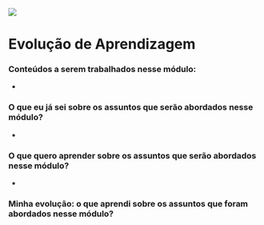 ![](https://i.imgur.com/xG74tOh.png)

# Evolução de Aprendizagem

### Conteúdos a serem trabalhados nesse módulo:

-

### O que eu já sei sobre os assuntos que serão abordados nesse módulo?

-

### O que quero aprender sobre os assuntos que serão abordados nesse módulo?

-

### Minha evolução: o que aprendi sobre os assuntos que foram abordados nesse módulo?